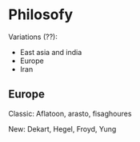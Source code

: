 # Philosofy

Variations (??):
- East asia and india
- Europe
- Iran

## Europe 

Classic: Aflatoon, arasto, fisaghoures

New: Dekart, Hegel, Froyd, Yung
